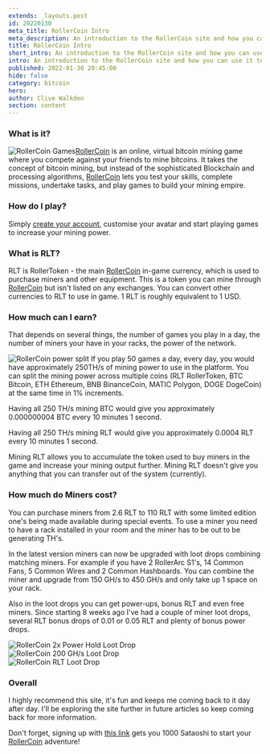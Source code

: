 ```yaml
---
extends: _layouts.post
id: 20220130
meta_title: RollerCoin Intro
meta_description: An introduction to the RollerCoin site and how you can use it to mine your own coins 
title: RollerCoin Intro
short_intro: An introduction to the RollerCoin site and how you can use it to mine your own coins
intro: An introduction to the RollerCoin site and how you can use it to mine your own coins
published: 2022-01-30 20:45:00
hide: false
category: bitcoin
hero:
author: Clive Walkden
section: content
---
```


### What is it?
<img alt="RollerCoin Games" src="/assets/images/blog/articles/rollercoin-games.jpg" class="md:float-right md:w-2/5 md:pl-8" /><a href="https://rollercoin.com/?r=kwlqf6gu" target="_blank" title="RollerCoin">RollerCoin</a> is an online, virtual bitcoin mining game where you compete against your friends to mine bitcoins. It takes the concept of bitcoin mining, but instead of the sophisticated Blockchain and processing algorithms, <a href="https://rollercoin.com/?r=kwlqf6gu" target="_blank" title="RollerCoin">RollerCoin</a> lets you test your skills, complete missions, undertake tasks, and play games to build your mining empire. 

### How do I play?
Simply <a href="https://rollercoin.com/?r=kwlqf6gu" target="_blank" title="RollerCoin">create your account</a>, customise your avatar and start playing games to increase your mining power. 

### What is RLT?
RLT is RollerToken - the main <a href="https://rollercoin.com/?r=kwlqf6gu" target="_blank" title="RollerCoin">RollerCoin</a> in-game currency, which is used to purchase miners and other equipment. This is a token you can mine through <a href="https://rollercoin.com/?r=kwlqf6gu" target="_blank" title="RollerCoin">RollerCoin</a> but isn't listed on any exchanges. You can convert other currencies to RLT to use in game. 1 RLT is roughly equivalent to 1 USD.

### How much can I earn?
That depends on several things, the number of games you play in a day, the number of miners your have in your racks, the power of the network.

<img alt="RollerCoin power split" src="/assets/images/blog/articles/rollercoin-power-split.jpg" class="md:float-right md:w-2/5 md:pl-8" /> If you play 50 games a day, every day, you would have approximately 250TH/s of mining power to use in the platform. You can split the mining power across multiple coins (RLT RollerToken, BTC Bitcoin, ETH Ethereum, BNB BinanceCoin, MATIC Polygon, DOGE DogeCoin) at the same time in 1% increments.

Having all 250 TH/s mining BTC would give you approximately 0.000000004 BTC every 10 minutes 1 second.

Having all 250 TH/s mining RLT would give you approximately 0.0004 RLT every 10 minutes 1 second.

Mining RLT allows you to accumulate the token used to buy miners in the game and increase your mining output further. Mining RLT doesn't give you anything that you can transfer out of the system (currently).

### How much do Miners cost?
You can purchase miners from 2.6 RLT to 110 RLT with some limited edition one's being made available during special events. To use a miner you need to have a rack installed in your room and the miner has to be out to be generating TH's.

In the latest version miners can now be upgraded with loot drops combining matching miners. For example if you have 2 RollerArc S1's, 14 Common Fans, 5 Common Wires and 2 Common Hashboards. You can combine the miner and upgrade from 150 GH/s to 450 GH/s and only take up 1 space on your rack.

Also in the loot drops you can get power-ups, bonus RLT and even free miners. Since starting 8 weeks ago I've had a couple of miner loot drops, several RLT bonus drops of 0.01 or 0.05 RLT and plenty of bonus power drops.

<div class="flex mb-8">
<div class="flex-1"><img alt="RollerCoin 2x Power Hold Loot Drop" src="/assets/images/blog/articles/rollercoin-2xpower-hold-loot-drop.jpg" /></div>
<div class="flex-1"><img alt="RollerCoin 200 GH/s Loot Drop" src="/assets/images/blog/articles/rollercoin-200ghs-loot-drop.jpg" /></div>
<div class="flex-1"><img alt="RollerCoin RLT Loot Drop" src="/assets/images/blog/articles/rollercoin-rlt-loot-drop.jpg" /></div>
</div>

### Overall
I highly recommend this site, it's fun and keeps me coming back to it day after day. I'll be exploring the site further in future articles so keep coming back for more information.

Don't forget, signing up with <a href="https://rollercoin.com/?r=kwlqf6gu" target="_blank" title="RollerCoin">this link</a> gets you 1000 Sataoshi to start your <a href="https://rollercoin.com/?r=kwlqf6gu" target="_blank" title="RollerCoin">RollerCoin</a> adventure!